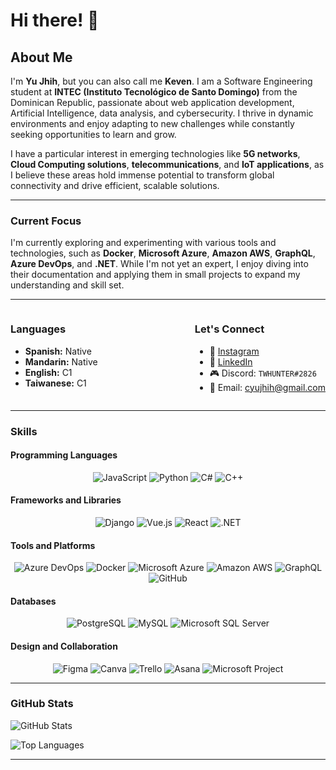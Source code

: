 # Hi there! 👋

## About Me 

I'm **Yu Jhih**, but you can also call me **Keven**. I am a Software Engineering student at **INTEC (Instituto Tecnológico de Santo Domingo)** from the Dominican Republic, passionate about web application development, Artificial Intelligence, data analysis, and cybersecurity. I thrive in dynamic environments and enjoy adapting to new challenges while constantly seeking opportunities to learn and grow.

I have a particular interest in emerging technologies like **5G networks**, **Cloud Computing solutions**, **telecommunications**, and **IoT applications**, as I believe these areas hold immense potential to transform global connectivity and drive efficient, scalable solutions.

---

### Current Focus

I'm currently exploring and experimenting with various tools and technologies, such as **Docker**, **Microsoft Azure**, **Amazon AWS**, **GraphQL**, **Azure DevOps**, and **.NET**. While I'm not yet an expert, I enjoy diving into their documentation and applying them in small projects to expand my understanding and skill set.

---

<div style="display: flex; justify-content: space-between;">
<div>

### Languages

- **Spanish:** Native
- **Mandarin:** Native
- **English:** C1
- **Taiwanese:** C1

</div>

<div>

### Let's Connect

- 📸 [Instagram](https://www.instagram.com/keven.chen_01)
- 💼 [LinkedIn](www.linkedin.com/in/yu-jhih-chen-yeh-a817912a9)
- 🎮 Discord: `TWHUNTER#2826`
- 📧 Email: [cyujhih@gmail.com](mailto:cyujhih@gmail.com)

</div>
</div>

---

### Skills

#### Programming Languages
<div align="center">

![JavaScript](https://img.shields.io/badge/JavaScript-F7DF1E?logo=javascript&logoColor=black&style=for-the-badge)
![Python](https://img.shields.io/badge/Python-3776AB?logo=python&logoColor=white&style=for-the-badge)
![C#](https://img.shields.io/badge/C%23-239120?logo=csharp&logoColor=white&style=for-the-badge)
![C++](https://img.shields.io/badge/C%2B%2B-00599C?logo=c%2B%2B&logoColor=white&style=for-the-badge)

</div>

#### Frameworks and Libraries
<div align="center">

![Django](https://img.shields.io/badge/Django-092E20?logo=django&logoColor=white&style=for-the-badge)
![Vue.js](https://img.shields.io/badge/Vue.js-4FC08D?logo=vue.js&logoColor=white&style=for-the-badge)
![React](https://img.shields.io/badge/React-61DAFB?logo=react&logoColor=black&style=for-the-badge)
![.NET](https://img.shields.io/badge/.NET-512BD4?logo=dotnet&logoColor=white&style=for-the-badge)

</div>

#### Tools and Platforms
<div align="center">

![Azure DevOps](https://img.shields.io/badge/Azure_DevOps-0078D4?logo=azure-devops&logoColor=white&style=for-the-badge)
![Docker](https://img.shields.io/badge/Docker-2496ED?logo=docker&logoColor=white&style=for-the-badge)
![Microsoft Azure](https://img.shields.io/badge/Microsoft_Azure-0078D4?logo=microsoft-azure&logoColor=white&style=for-the-badge)
![Amazon AWS](https://img.shields.io/badge/Amazon_AWS-232F3E?logo=amazon-aws&logoColor=white&style=for-the-badge)
![GraphQL](https://img.shields.io/badge/GraphQL-E10098?logo=graphql&logoColor=white&style=for-the-badge)
![GitHub](https://img.shields.io/badge/GitHub-181717?logo=github&logoColor=white&style=for-the-badge)

</div>

#### Databases
<div align="center">

![PostgreSQL](https://img.shields.io/badge/PostgreSQL-4169E1?logo=postgresql&logoColor=white&style=for-the-badge)
![MySQL](https://img.shields.io/badge/MySQL-4479A1?logo=mysql&logoColor=white&style=for-the-badge)
![Microsoft SQL Server](https://img.shields.io/badge/Microsoft_SQL_Server-CC2927?logo=microsoft-sql-server&logoColor=white&style=for-the-badge)

</div>

#### Design and Collaboration
<div align="center">

![Figma](https://img.shields.io/badge/Figma-F24E1E?logo=figma&logoColor=white&style=for-the-badge)
![Canva](https://img.shields.io/badge/Canva-00C4CC?logo=canva&logoColor=white&style=for-the-badge)
![Trello](https://img.shields.io/badge/Trello-0052CC?logo=trello&logoColor=white&style=for-the-badge)
![Asana](https://img.shields.io/badge/Asana-F06A6A?logo=asana&logoColor=white&style=for-the-badge)
![Microsoft Project](https://img.shields.io/badge/Microsoft_Project-067FBD?logo=microsoft&logoColor=white&style=for-the-badge)

</div>

---

### GitHub Stats

![GitHub Stats](https://github-readme-stats.vercel.app/api?username=TWHUNTER&show_icons=true&theme=dark)

![Top Languages](https://github-readme-stats.vercel.app/api/top-langs/?username=TWHUNTER&layout=compact&theme=dark)

---
